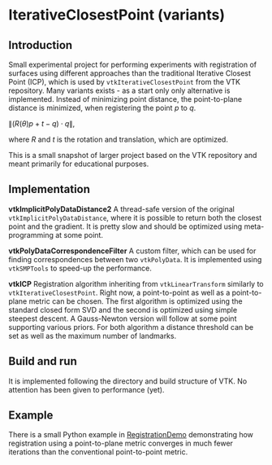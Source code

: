 # IterativeClosestPoint (variants)

## Introduction

Small experimental project for performing experiments with
registration of surfaces using different approaches than the
traditional Iterative Closest Point (ICP), which is used by
`vtkIterativeClosestPoint` from the VTK repository. Many variants
exists - as a start only only alternative is implemented. Instead of
minimizing point distance, the point-to-plane distance is minimized,
when registering the point $p$ to $q$.

$\|(R(\theta)p + t - q)\cdot q\|,$

where $R$ and $t$ is the rotation and translation, which are
optimized.

This is a small snapshot of larger project based on the VTK repository
and meant primarily for educational purposes.

## Implementation

**vtkImplicitPolyDataDistance2** A thread-safe version of the original
`vtkImplicitPolyDataDistance`, where it is possible to return both the
closest point and the gradient. It is pretty slow and should be
optimized using meta-programming at some point.

**vtkPolyDataCorrespondenceFilter** A custom filter, which can be used
for finding correspondences between two `vtkPolyData`. It is
implemented using `vtkSMPTools` to speed-up the performance.

**vtkICP** Registration algorithm inheriting from `vtkLinearTransform`
similarly to `vtkIterativeClosestPoint`. Right now, a point-to-point
as well as a point-to-plane metric can be chosen. The first algorithm
is optimized using the standard closed form SVD and the second is
optimized using simple steepest descent. A Gauss-Newton version will
follow at some point supporting various priors. For both algorithm a distance
threshold can be set as well as the maximum number of landmarks.

## Build and run

It is implemented following the directory and build structure of
VTK. No attention has been given to performance (yet).

## Example

There is a small Python example in
[RegistrationDemo](./ICP/Testing/Python/RegistrationDemo.py) demonstrating how
registration using a point-to-plane metric converges in much fewer
iterations than the conventional point-to-point metric.
